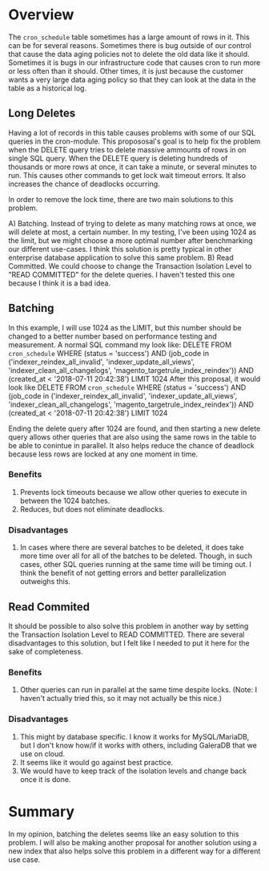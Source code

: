 # Overview

The `cron_schedule` table sometimes has a large amount of rows in it.  This can be for several reasons.  Sometimes there is bug outside of our control that cause the data aging policies not to delete the old data like it should.  Sometimes it is bugs in our infrastructure code that causes cron to run more or less often than it should.  Other times, it is just because the customer wants a very large data aging policy so that they can look at the data in the table as a historical log.

## Long Deletes

Having a lot of records in this table causes problems with some of our SQL queries in the cron-module.  This propososal's goal is to help fix the problem when the DELETE query tries to delete massive ammounts of rows in on single SQL query.  When the DELETE query is deleting hundreds of thousands or more rows at once, it can take a minute, or several minutes to run.  This causes other commands to get lock wait timeout errors.  It also increases the chance of deadlocks occurring. 

In order to remove the lock time, there are two main solutions to this problem.

A) Batching.  Instead of trying to delete as many matching rows at once, we will delete at most, a certain number.  In my testing, I've been using 1024 as the limit, but we might choose a more optimal number after benchmarking our different use-cases.  I think this solution is pretty typical in other enterprise database application to solve this same problem.
B) Read Committed.  We could choose to change the Transaction Isolation Level to "READ COMMITTED" for the delete queries.  I haven't tested this one because I think it is a bad idea.

## Batching
In this example, I will use 1024 as the LIMIT, but this number should be changed to a better number based on performance testing and measurement.
A normal SQL command my look like:
DELETE FROM `cron_schedule` WHERE (status = 'success') AND (job_code in ('indexer_reindex_all_invalid', 'indexer_update_all_views', 'indexer_clean_all_changelogs', 'magento_targetrule_index_reindex')) AND (created_at < '2018-07-11 20:42:38') LIMIT 1024
After this proposal, it would look like DELETE FROM `cron_schedule` WHERE (status = 'success') AND (job_code in ('indexer_reindex_all_invalid', 'indexer_update_all_views', 'indexer_clean_all_changelogs', 'magento_targetrule_index_reindex')) AND (created_at < '2018-07-11 20:42:38') LIMIT 1024

Ending the delete query after 1024 are found, and then starting a new delete query allows other queries that are also using the same rows in the table to be able to conintue in parallel.  It also helps reduce the chance of deadlock because less rows are locked at any one moment in time.

### Benefits
1. Prevents lock timeouts because we allow other queries to execute in between the 1024 batches.
2. Reduces, but does not eliminate deadlocks.

### Disadvantages
1. In cases where there are several batches to be deleted, it does take more time over all for all of the batches to be deleted.  Though, in such cases, other SQL queries running at the same time will be timing out.  I think the benefit of not getting errors and better parallelization outweighs this.

## Read Commited
It should be possible to also solve this problem in another way by setting the Transaction Isolation Level to READ COMMITTED.  There are several disadvantages to this solution, but I felt like I needed to put it here for the sake of completeness.

### Benefits
1. Other queries can run in parallel at the same time despite locks.  (Note: I haven't actually tried this, so it may not actually be this nice.)

### Disadvantages
1. This might by database specific.  I know it works for MySQL/MariaDB, but I don't know how/if it works with others, including GaleraDB that we use on cloud.
2. It seems like it would go against best practice.
3. We would have to keep track of the isolation levels and change back once it is done.

# Summary
In my opinion, batching the deletes seems like an easy solution to this problem.  I will also be making another proposal for another solution using a new index that also helps solve this problem in a different way for a different use case.
